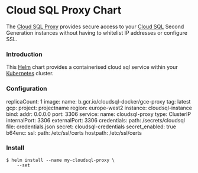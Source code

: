 Cloud SQL Proxy Chart
=====================

The [Cloud SQL Proxy](https://cloud.google.com/sql/docs/mysql/sql-proxy) provides secure access to your [Cloud SQL](https://cloud.google.com/sql/docs/) Second Generation instances without having to whitelist IP addresses or configure SSL.

### Introduction

This [Helm](https://helm.sh) chart provides a containerised cloud sql service within your [Kubernetes](https://kubernetes.io) cluster.

### Configuration


replicaCount: 1
image:
  name: b.gcr.io/cloudsql-docker/gce-proxy
  tag: latest
gcp:
  project: projectname
  region: europe-west2
  instance: cloudsql-instance
bind:
  addr: 0.0.0.0
  port: 3306
service:
  name: cloudsql-proxy
  type: ClusterIP
  internalPort: 3306
  externalPort: 3306
credentials: 
  path: /secrets/cloudsql
  file: credentials.json
  secret: cloudsql-credentials
  secret_enabled: true
  b64enc: 
ssl:
  path: /etc/ssl/certs
  hostpath: /etc/ssl/certs


### Install

```
$ helm install --name my-cloudsql-proxy \
    --set 